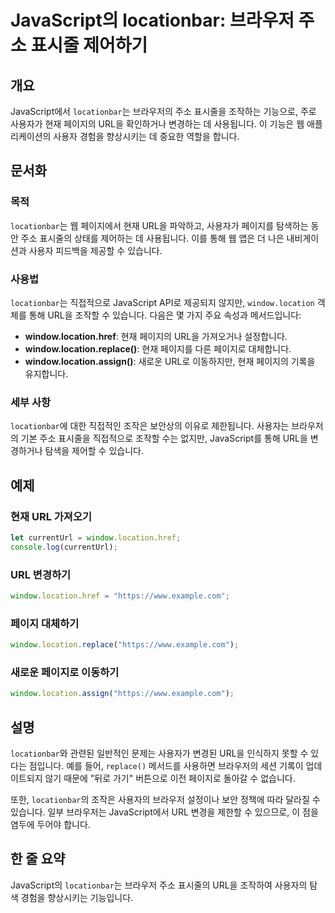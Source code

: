 <!--
Meta Description: # JavaScript의 locationbar: 브라우저 주소 표시줄 제어하기 ## 개요 JavaScript에서 `locationbar`는 브라우저의 주소 표시줄을 조작하는 기능으로, 주로 사용자가 현재 페이지의 URL을 확인하거나 변경하는 데 사용됩니다. 이 기능은 ...
Meta Keywords: locationbar, window, location, url을, javascript
-->

# JavaScript의 locationbar: 브라우저 주소 표시줄 제어하기

## 개요
JavaScript에서 `locationbar`는 브라우저의 주소 표시줄을 조작하는 기능으로, 주로 사용자가 현재 페이지의 URL을 확인하거나 변경하는 데 사용됩니다. 이 기능은 웹 애플리케이션의 사용자 경험을 향상시키는 데 중요한 역할을 합니다.

## 문서화
### 목적
`locationbar`는 웹 페이지에서 현재 URL을 파악하고, 사용자가 페이지를 탐색하는 동안 주소 표시줄의 상태를 제어하는 데 사용됩니다. 이를 통해 웹 앱은 더 나은 내비게이션과 사용자 피드백을 제공할 수 있습니다.

### 사용법
`locationbar`는 직접적으로 JavaScript API로 제공되지 않지만, `window.location` 객체를 통해 URL을 조작할 수 있습니다. 다음은 몇 가지 주요 속성과 메서드입니다:

- **window.location.href**: 현재 페이지의 URL을 가져오거나 설정합니다.
- **window.location.replace()**: 현재 페이지를 다른 페이지로 대체합니다.
- **window.location.assign()**: 새로운 URL로 이동하지만, 현재 페이지의 기록을 유지합니다.

### 세부 사항
`locationbar`에 대한 직접적인 조작은 보안상의 이유로 제한됩니다. 사용자는 브라우저의 기본 주소 표시줄을 직접적으로 조작할 수는 없지만, JavaScript를 통해 URL을 변경하거나 탐색을 제어할 수 있습니다.

## 예제
### 현재 URL 가져오기
```javascript
let currentUrl = window.location.href;
console.log(currentUrl);
```

### URL 변경하기
```javascript
window.location.href = "https://www.example.com";
```

### 페이지 대체하기
```javascript
window.location.replace("https://www.example.com");
```

### 새로운 페이지로 이동하기
```javascript
window.location.assign("https://www.example.com");
```

## 설명
`locationbar`와 관련된 일반적인 문제는 사용자가 변경된 URL을 인식하지 못할 수 있다는 점입니다. 예를 들어, `replace()` 메서드를 사용하면 브라우저의 세션 기록이 업데이트되지 않기 때문에 "뒤로 가기" 버튼으로 이전 페이지로 돌아갈 수 없습니다.

또한, `locationbar`의 조작은 사용자의 브라우저 설정이나 보안 정책에 따라 달라질 수 있습니다. 일부 브라우저는 JavaScript에서 URL 변경을 제한할 수 있으므로, 이 점을 염두에 두어야 합니다.

## 한 줄 요약
JavaScript의 `locationbar`는 브라우저 주소 표시줄의 URL을 조작하여 사용자의 탐색 경험을 향상시키는 기능입니다.
